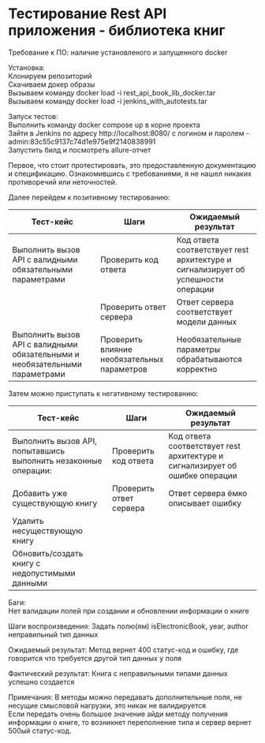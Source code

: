 Тестирование Rest API приложения - библиотека книг
========================

Требование к ПО: наличие установленого и запущенного docker 

Установка:  
Клонируем репозиторий  
Скачиваем докер образы  
Вызываем команду docker load -i rest_api_book_lib_docker.tar  
Вызываем команду docker load -i jenkins_with_autotests.tar  

Запуск тестов:  
Выполнить команду docker compose up в корне проекта  
Зайти в Jenkins по адресу http://localhost:8080/ с логином и паролем -
admin:83c55c9137c74d1e975e9f2140838991  
Запустить билд и посмотреть allure-отчет


Первое, что стоит протестировать, это предоставленную документацию и спецификацию. Ознакомившись с требованиями, я не нашел никаких противоречий или неточностей.

Далее перейдем к позитивному тестированию:

| Тест-кейс                                                                   | Шаги                                        | Ожидаемый результат                                                              |
|-----------------------------------------------------------------------------|---------------------------------------------|----------------------------------------------------------------------------------|
| Выполнить вызов API c валидными обязательными параметрами                   | Проверить код ответа                        | Код ответа соответствует rest архитектуре и сигнализирует об успешности операции |
|                                                                             | Проверить ответ сервера                     | Ответ сервера соответствует модели данных                                        |
| Выполнить вызов API c валидными обязательными и необязательными параметрами | Проверить влияние необязательных параметров | Необязательные параметры обрабатываются корректно                                |

Затем можно приступать к негативному тестированию:

| Тест-кейс                                                      | Шаги                                        | Ожидаемый результат                                                          |
|----------------------------------------------------------------|---------------------------------------------|------------------------------------------------------------------------------|
| Выполнить вызов API, попытавшись выполнить незаконные операции: | Проверить код ответа                | Код ответа соответствует rest архитектуре и сигнализирует об ошибке операции |
| Добавить уже существующую книгу                                | Проверить ответ сервера | Ответ сервера ёмко описывает ошибку                                          |
| Удалить несуществующую книгу                                   |  |                                                                              |
| Обновить/создать книгу с недопустимыми данными                 |  |                                                                              |


Баги:  
Нет валидации полей при создании и обновлении информации о книге

Шаги воспроизведения:
Задать полю(ям) isElectronicBook, year, author неправильный тип данных

Ожидаемый результат:
Метод вернет 400 статус-код и ошибку, где говорится что требуется другой тип данных у поля

Фактический результат:
Книга с неправильными типами данных успешно создается

Примечания:
В методы можно передавать дополнительные поля, не несущие смысловой нагрузки, это никак не валидируется  
Если передать очень большое значение айди методу получения информации о книге, то возникнет переполнение типа и сервер вернет 500ый статус-код.  


